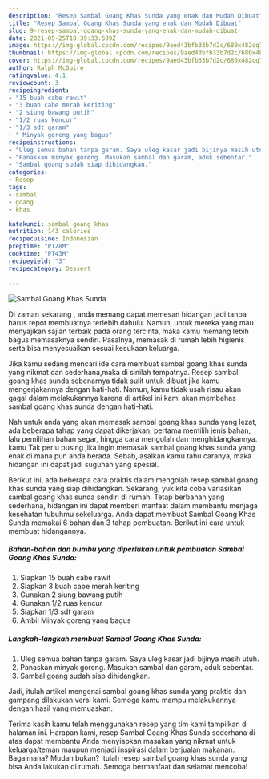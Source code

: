 ```yaml
---
description: "Resep Sambal Goang Khas Sunda yang enak dan Mudah Dibuat"
title: "Resep Sambal Goang Khas Sunda yang enak dan Mudah Dibuat"
slug: 9-resep-sambal-goang-khas-sunda-yang-enak-dan-mudah-dibuat
date: 2021-05-25T18:39:33.509Z
image: https://img-global.cpcdn.com/recipes/9aed43bfb33b7d2c/680x482cq70/sambal-goang-khas-sunda-foto-resep-utama.jpg
thumbnail: https://img-global.cpcdn.com/recipes/9aed43bfb33b7d2c/680x482cq70/sambal-goang-khas-sunda-foto-resep-utama.jpg
cover: https://img-global.cpcdn.com/recipes/9aed43bfb33b7d2c/680x482cq70/sambal-goang-khas-sunda-foto-resep-utama.jpg
author: Ralph McGuire
ratingvalue: 4.1
reviewcount: 3
recipeingredient:
- "15 buah cabe rawit"
- "3 buah cabe merah keriting"
- "2 siung bawang putih"
- "1/2 ruas kencur"
- "1/3 sdt garam"
- " Minyak goreng yang bagus"
recipeinstructions:
- "Uleg semua bahan tanpa garam. Saya uleg kasar jadi bijinya masih utuh."
- "Panaskan minyak goreng. Masukan sambal dan garam, aduk sebentar."
- "Sambal goang sudah siap dihidangkan."
categories:
- Resep
tags:
- sambal
- goang
- khas

katakunci: sambal goang khas 
nutrition: 143 calories
recipecuisine: Indonesian
preptime: "PT28M"
cooktime: "PT43M"
recipeyield: "3"
recipecategory: Dessert

---
```



![Sambal Goang Khas Sunda](https://img-global.cpcdn.com/recipes/9aed43bfb33b7d2c/680x482cq70/sambal-goang-khas-sunda-foto-resep-utama.jpg)

Di zaman  sekarang , anda memang dapat memesan hidangan jadi tanpa harus repot membuatnya terlebih dahulu. Namun, untuk mereka yang mau menyajikan sajian terbaik pada orang tercinta, maka kamu memang lebih bagus memasaknya sendiri. Pasalnya, memasak di rumah lebih higienis serta bisa menyesuaikan sesuai kesukaan keluarga.

Jika kamu sedang mencari ide cara membuat sambal goang khas sunda yang nikmat dan sederhana,maka di sinilah tempatnya. Resep sambal goang khas sunda  sebenarnya tidak sulit untuk dibuat jika kamu mengerjakannya dengan hati-hati. Namun, kamu tidak usah risau akan gagal dalam melakukannya 
karena di artikel ini kami akan membahas sambal goang khas sunda dengan hati-hati.  



Nah untuk anda yang akan memasak sambal goang khas sunda yang lezat, ada beberapa tahap yang dapat dikerjakan, pertama memilih jenis bahan, lalu pemilihan bahan segar, hingga cara mengolah dan menghidangkannya. kamu Tak perlu pusing jika ingin memasak sambal goang khas sunda yang enak di mana pun anda berada. Sebab, asalkan kamu  tahu caranya, maka hidangan ini dapat jadi suguhan yang spesial.

Berikut ini, ada beberapa cara praktis  dalam mengolah resep sambal goang khas sunda yang siap dihidangkan. Sekarang, yuk kita coba variasikan sambal goang khas sunda sendiri di rumah. Tetap berbahan yang sederhana, hidangan ini dapat memberi manfaat dalam membantu menjaga kesehatan tubuhmu sekeluarga. Anda dapat membuat Sambal Goang Khas Sunda memakai 6 bahan dan 3 tahap pembuatan. Berikut ini cara untuk membuat hidangannya.

<!--inarticleads1-->

##### Bahan-bahan dan bumbu yang diperlukan untuk pembuatan Sambal Goang Khas Sunda:

1. Siapkan 15 buah cabe rawit
1. Siapkan 3 buah cabe merah keriting
1. Gunakan 2 siung bawang putih
1. Gunakan 1/2 ruas kencur
1. Siapkan 1/3 sdt garam
1. Ambil  Minyak goreng yang bagus




<!--inarticleads2-->

##### Langkah-langkah membuat Sambal Goang Khas Sunda:

1. Uleg semua bahan tanpa garam. Saya uleg kasar jadi bijinya masih utuh.
1. Panaskan minyak goreng. Masukan sambal dan garam, aduk sebentar.
1. Sambal goang sudah siap dihidangkan.




Jadi, itulah artikel mengenai  sambal goang khas sunda  yang praktis dan gampang dilakukan versi kami. Semoga kamu mampu melakukannya dengan hasil yang memuaskan. 

Terima kasih kamu telah menggunakan resep yang tim kami tampilkan di halaman ini. Harapan kami, resep  Sambal Goang Khas Sunda sederhana di atas dapat membantu Anda menyiapkan masakan yang nikmat untuk keluarga/teman maupun menjadi inspirasi dalam berjualan makanan. Bagaimana? Mudah bukan? Itulah resep sambal goang khas sunda yang bisa Anda lakukan di rumah. Semoga bermanfaat dan selamat mencoba!

